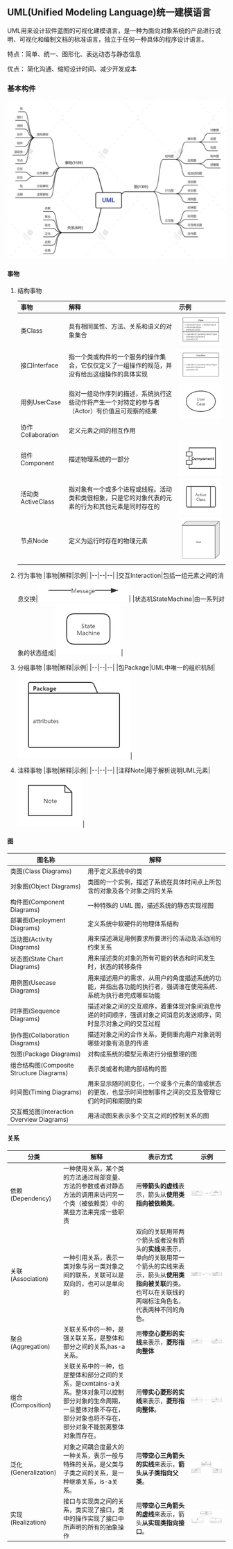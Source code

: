 ## UML(Unified Modeling Language)统一建模语言

UML用来设计软件蓝图的可视化建模语言，是一种为面向对象系统的产品进行说明、可视化和编制文档的标准语言，独立于任何一种具体的程序设计语言。

特点：简单、统一、图形化、表达动态与静态信息
  
优点： 简化沟通、缩短设计时间、减少开发成本


### 基本构件

![基本构件](img/uml.png)

#### 事物

1. 结构事物

   |事物|解释|示例|
   |--|--|--|
   |类Class|具有相同属性、方法、关系和语义的对象集合|![class](img/class.png)|
   |接口Interface|指一个类或构件的一个服务的操作集合，它仅仅定义了一组操作的规范，并没有给出这组操作的具体实现|![interface](img/interface.png)|
   |用例UserCase|指对一组动作序列的描述，系统执行这些动作将产生一个对特定的参与者（Actor）有价值且可观察的结果|![user-case](img/user-case.png)|
   |协作Collaboration|定义元素之间的相互作用||
   |组件Component|描述物理系统的一部分|![component](img/component.png)|
   |活动类ActiveClass|指对象有一个或多个进程或线程。活动类和类很相象，只是它的对象代表的元素的行为和其他元素是同时存在的|![active-class](img/active-class.png)|
   |节点Node|定义为运行时存在的物理元素|![node](img/node.png)|

2. 行为事物
   |事物|解释|示例|
   |--|--|--|
   |交互Interaction|包括一组元素之间的消息交换|![message](img/message.png)|
   |状态机StateMachine|由一系列对象的状态组成|![state-machine](img/state-machine.png)|

3. 分组事物
   |事物|解释|示例|
   |--|--|--|
   |包Package|UML中唯一的组织机制|![package](img/package.png)|

4. 注释事物
   |事物|解释|示例|
   |--|--|--|
   |注释Note|用于解析说明UML元素|![note](img/note.png)|

#### 图

|图名称|解释|
|--|--|
|类图(Class Diagrams)|用于定义系统中的类|
|对象图(Object Diagrams)|类图的一个实例，描述了系统在具体时间点上所包含的对象及各个对象之间的关系|
|构件图(Component Diagrams)|一种特殊的 UML 图，描述系统的静态实现视图|
|部署图(Deployment Diagrams)|定义系统中软硬件的物理体系结构|
|活动图(Activity Diagrams)|用来描述满足用例要求所要进行的活动及活动间的约束关系|
|状态图(State Chart Diagrams)|用来描述类的对象的所有可能的状态和时间发生时，状态的转移条件|
|用例图(Usecase Diagrams)|用来描述用户的需求，从用户的角度描述系统的功能，并指出各功能的执行者，强调谁在使用系统、系统为执行者完成哪些功能|
|时序图(Sequence Diagrams)|描述对象之间的交互顺序，着重体现对象间消息传递的时间顺序，强调对象之间消息的发送顺序，同时显示对象之间的交互过程|
|协作图(Collaboration Diagrams)|描述对象之间的合作关系，更侧重向用户对象说明哪些对象有消息的传递|
|包图(Package Diagrams)|对构成系统的模型元素进行分组整理的图|
|组合结构图(Composite Structure Diagrams)|表示类或者构建内部结构的图|
|时间图(Timing Diagrams)|用来显示随时间变化，一个或多个元素的值或状态的更改，也显示时间控制事件之间的交互及管理它们的时间和期限约束|
|交互概览图(Interaction Overview Diagrams)|用活动图来表示多个交互之间的控制关系的图|

#### 关系

|分类|解释|表示方式|示例|
|--|--|--|--|
|依赖(Dependency)|一种使用关系，某个类的方法通过局部变量、方法的参数或者对静态方法的调用来访问另一个类（被依赖类）中的某些方法来完成一些职责|用**带箭头的虚线**表示，箭头从**使用类指向被依赖类**。|![dependency](img/dependency.png)|
|关联(Association)|一种引用关系，表示一类对象与另一类对象之间的联系，关联可以是双向的，也可以是单向的|双向的关联用带两个箭头或者没有箭头的**实线**来表示，单向的关联用带一个箭头的实线来表示，箭头从**使用类指向被关联**的类。也可以在关联线的两端标注角色名，代表两种不同的角色。|![association](img/association.png)|
|聚合(Aggregation)|关联关系中的一种，是强关联关系，是整体和部分之间的关系,has-a关系。|用**带空心菱形的实线**来表示，**菱形指向整体**|![aggregation](img/aggregation.png)|
|组合(Composition)|关联关系中的一种，也是整体和部分之间的关系，是cxmtains-a关系。整体对象可以控制部分对象的生命周期，一旦整体对象不存在，部分对象也将不存在，部分对象不能脱离整体对象而存在。|用**带实心菱形的实线**来表示，**菱形指向整体**。|![composition](img/composition.png)|
|泛化(Generalization)|对象之间耦合度最大的一种关系，表示一般与特殊的关系，是父类与子类之间的关系，是一种继承关系，is-a关系。|用**带空心三角箭头的实线**来表示，**箭头从子类指向父类**。|![generalization](img/generalization.png)|
|实现(Realization)|接口与实现类之间的关系，类实现了接口，类中的操作实现了接口中所声明的所有的抽象操作|用**带空心三角箭头的虚线**来表示，箭头**从实现类指向接口**。|![realization](img/realization.png)|